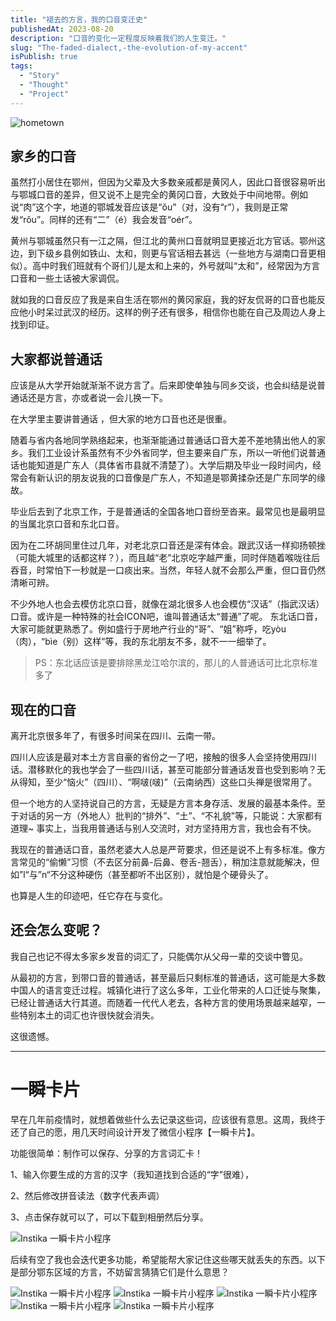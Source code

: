 ```yaml
---
title: "褪去的方言，我的口音变迁史"
publishedAt: 2023-08-20
description: "口音的变化一定程度反映着我们的人生变迁。"
slug: "The-faded-dialect,-the-evolution-of-my-accent"
isPublish: true
tags:
  - "Story"
  - "Thought"
  - "Project"
---
```


![hometown](https://half-blog.oss-cn-shenzhen.aliyuncs.com/imgs/a-1.png)

## 家乡的口音

虽然打小居住在鄂州，但因为父辈及大多数亲戚都是黄冈人，因此口音很容易听出与鄂城口音的差异，但又说不上是完全的黄冈口音，大致处于中间地带。例如说“肉”这个字，地道的鄂城发音应该是“ǒu”（对，没有“r”），我则是正常发“rǒu”。同样的还有“二”（é）我会发音“oér”。

黄州与鄂城虽然只有一江之隔，但江北的黄州口音就明显更接近北方官话。鄂州这边，到下级乡县例如铁山、太和，则更与官话相去甚远（一些地方与湖南口音更相似）。高中时我们班就有个哥们儿是太和上来的，外号就叫“太和”，经常因为方言口音和一些土话被大家调侃。

就如我的口音反应了我是来自生活在鄂州的黄冈家庭，我的好友侃哥的口音也能反应他小时呆过武汉的经历。这样的例子还有很多，相信你也能在自己及周边人身上找到印证。

## 大家都说普通话

应该是从大学开始就渐渐不说方言了。后来即使单独与同乡交谈，也会纠结是说普通话还是方言，亦或者说一会儿换一下。

在大学里主要讲普通话 ，但大家的地方口音也还是很重。

随着与省内各地同学熟络起来，也渐渐能通过普通话口音大差不差地猜出他人的家乡。我们工业设计系虽然有不少外省同学，但主要来自广东，所以一听他们说普通话也能知道是广东人（具体省市县就不清楚了）。大学后期及毕业一段时间内，经常会有新认识的朋友说我的口音像是广东人，不知道是鄂黄揉杂还是广东同学的缘故。

毕业后去到了北京工作，于是普通话的全国各地口音纷至沓来。最常见也是最明显的当属北京口音和东北口音。

因为在二环胡同里住过几年，对老北京口音还是深有体会。跟武汉话一样抑扬顿挫（可能大城里的话都这样？），而且越“老”北京吃字越严重，同时伴随着喉咙往后吞音，时常怕下一秒就是一口痰出来。当然，年轻人就不会那么严重，但口音仍然清晰可辨。

不少外地人也会去模仿北京口音，就像在湖北很多人也会模仿“汉话”（指武汉话）口音。或许是一种特殊的社会ICON吧，谁叫普通话太“普通”了呢。
东北话口音，大家可能就更熟悉了。例如盛行于房地产行业的“哥”、“姐”称呼，吃yòu（肉），“bìe（别）这样”等，我的东北朋友不多，就不一一细举了。

> PS：东北话应该是要排除黑龙江哈尔滨的，那儿的人普通话可比北京标准多了

## 现在的口音

离开北京很多年了，有很多时间呆在四川、云南一带。

四川人应该是最对本土方言自豪的省份之一了吧，接触的很多人会坚持使用四川话。潜移默化的我也学会了一些四川话，甚至可能部分普通话发音也受到影响？无从得知，至少“恼火”（四川）、“啊啵(啵)”（云南纳西）这些口头禅是很常用了。

但一个地方的人坚持说自己的方言，无疑是方言本身存活、发展的最基本条件。至于对话的另一方（外地人）批判的“排外”、“土”、“不礼貌”等，只能说：大家都有道理~
事实上，当我用普通话与别人交流时，对方坚持用方言，我也会有不快。

我现在的普通话口音，虽然老婆大人总是严苛要求，但还是说不上有多标准。像方言常见的“偷懒”习惯（不去区分前鼻-后鼻、卷舌-翘舌），稍加注意就能解决，但如”l“与”n“不分这种硬伤（甚至都听不出区别），就怕是个硬骨头了。

也算是人生的印迹吧，任它存在与变化。

## 还会怎么变呢？

我自己也记不得太多家乡发音的词汇了，只能偶尔从父母一辈的交谈中瞥见。

从最初的方言，到带口音的普通话，甚至最后只剩标准的普通话，这可能是大多数中国人的语言变迁过程。城镇化进行了这么多年，工业化带来的人口迁徙与聚集，已经让普通话大行其道。而随着一代代人老去，各种方言的使用场景越来越窄，一些特别本土的词汇也许很快就会消失。

这很遗憾。

---

# 一瞬卡片

早在几年前疫情时，就想着做些什么去记录这些词，应该很有意思。这周，我终于还了自己的愿，用几天时间设计开发了微信小程序【一瞬卡片】。

功能很简单：制作可以保存、分享的方言词汇卡！

1、输入你要生成的方言的汉字（我知道找到合适的“字”很难），

2、然后修改拼音读法（数字代表声调）

3、点击保存就可以了，可以下载到相册然后分享。

![Instika 一瞬卡片小程序](https://half-blog.oss-cn-shenzhen.aliyuncs.com/imgs/a-2.webp)

后续有空了我也会迭代更多功能，希望能帮大家记住这些哪天就丢失的东西。以下是部分鄂东区域的方言，不妨留言猜猜它们是什么意思？

![Instika 一瞬卡片小程序](https://half-blog.oss-cn-shenzhen.aliyuncs.com/imgs/a-3.webp)
![Instika 一瞬卡片小程序](https://half-blog.oss-cn-shenzhen.aliyuncs.com/imgs/a-4.webp)
![Instika 一瞬卡片小程序](https://half-blog.oss-cn-shenzhen.aliyuncs.com/imgs/a-5.webp)
![Instika 一瞬卡片小程序](https://half-blog.oss-cn-shenzhen.aliyuncs.com/imgs/a-6.webp)
![Instika 一瞬卡片小程序](https://half-blog.oss-cn-shenzhen.aliyuncs.com/imgs/a-7.webp)